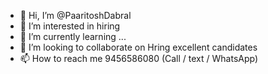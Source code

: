 - 👋 Hi, I’m @PaaritoshDabral
- 👀 I’m interested in hiring
- 🌱 I’m currently learning ...
- 💞️ I’m looking to collaborate on Hring excellent candidates 
- 📫 How to reach me 9456586080 (Call / text / WhatsApp)

<!---
PaaritoshDabral/PaaritoshDabral is a ✨ special ✨ repository because its `README.md` (this file) appears on your GitHub profile.
You can click the Preview link to take a look at your changes.
--->
